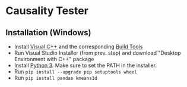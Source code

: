 # Causality Tester

## Installation (Windows)

- Install [Visual C++](https://learn.microsoft.com/en-us/cpp/windows/latest-supported-vc-redist?view=msvc-170) and the corresponding [Build Tools](https://learn.microsoft.com/en-us/cpp/windows/latest-supported-vc-redist?view=msvc-170)
- Run Visual Studio Installer (from prev. step) and download "Desktop Environment with C++" package
- Install [Python 3](https://www.python.org/downloads/). Make sure to set the PATH in the installer.
- Run ``pip install --upgrade pip setuptools wheel``
- Run ``pip install pandas kmeans1d``

